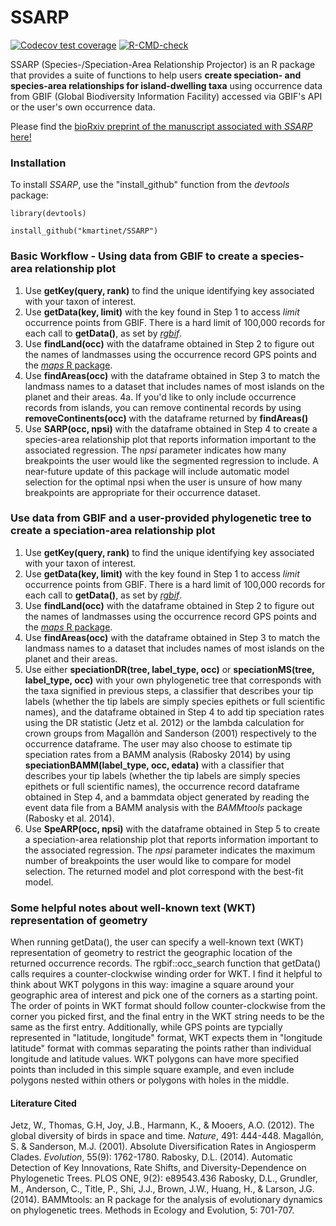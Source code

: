 # SSARP
  <!-- badges: start -->
  [![Codecov test coverage](https://codecov.io/gh/kmartinet/SSARP/branch/main/graph/badge.svg)](https://codecov.io/gh/kmartinet/SSARP?branch=main)
  [![R-CMD-check](https://github.com/kmartinet/SSARP/actions/workflows/R-CMD-check.yaml/badge.svg)](https://github.com/kmartinet/SSARP/actions/workflows/R-CMD-check.yaml)
  <!-- badges: end -->

SSARP (Species-/Speciation-Area Relationship Projector) is an R package that provides a suite of functions to help users **create speciation- and species-area relationships for island-dwelling taxa** using occurrence data from GBIF (Global Biodiversity Information Facility) accessed via GBIF's API or the user's own occurrence data.

Please find the [bioRxiv preprint of the manuscript associated with *SSARP* here!](https://www.biorxiv.org/content/10.1101/2024.12.31.630948v1)

### Installation

To install *SSARP*, use the "install_github" function from the *devtools* package:
```
library(devtools)

install_github("kmartinet/SSARP")
```

### Basic Workflow - Using data from GBIF to create a species-area relationship plot

1. Use **getKey(query, rank)** to find the unique identifying key associated with your taxon of interest.  
2. Use **getData(key, limit)** with the key found in Step 1 to access *limit* occurrence points from GBIF. There is a hard limit of 100,000 records for each call to **getData()**, as set by [*rgbif*](https://www.gbif.org/tool/81747/rgbif).  
3. Use **findLand(occ)** with the dataframe obtained in Step 2 to figure out the names of landmasses using the occurrence record GPS points and the [*maps* R package](https://cran.r-project.org/web/packages/maps/index.html).  
4. Use **findAreas(occ)** with the dataframe obtained in Step 3 to match the landmass names to a dataset that includes names of most islands on the planet and their areas.
4a. If you'd like to only include occurrence records from islands, you can remove continental records by using **removeContinents(occ)** with the dataframe returned by **findAreas()**
5. Use **SARP(occ, npsi)** with the dataframe obtained in Step 4 to create a species-area relationship plot that reports information important to the associated regression. The *npsi* parameter indicates how many breakpoints the user would like the segmented regression to include. A near-future update of this package will include automatic model selection for the optimal npsi when the user is unsure of how many breakpoints are appropriate for their occurrence dataset.

### Use data from GBIF and a user-provided phylogenetic tree to create a speciation-area relationship plot

1. Use **getKey(query, rank)** to find the unique identifying key associated with your taxon of interest.
2. Use **getData(key, limit)** with the key found in Step 1 to access *limit* occurrence points from GBIF. There is a hard limit of 100,000 records for each call to **getData()**, as set by [*rgbif*](https://www.gbif.org/tool/81747/rgbif).
3. Use **findLand(occ)** with the dataframe obtained in Step 2 to figure out the names of landmasses using the occurrence record GPS points and the [*maps* R package](https://cran.r-project.org/web/packages/maps/index.html).
4. Use **findAreas(occ)** with the dataframe obtained in Step 3 to match the landmass names to a dataset that includes names of most islands on the planet and their areas.
5. Use either **speciationDR(tree, label_type, occ)** or **speciationMS(tree, label_type, occ)** with your own phylogenetic tree that corresponds with the taxa signified in previous steps, a classifier that describes your tip labels (whether the tip labels are simply species epithets or full scientific names), and the dataframe obtained in Step 4 to add tip speciation rates using the DR statistic (Jetz et al. 2012) or the lambda calculation for crown groups from Magallόn and Sanderson (2001) respectively to the occurrence dataframe. The user may also choose to estimate tip speciation rates from a BAMM analysis (Rabosky 2014) by using **speciationBAMM(label_type, occ, edata)** with a classifier that describes your tip labels (whether the tip labels are simply species epithets or full scientific names), the occurrence record dataframe obtained in Step 4, and a bammdata object generated by reading the event data file from a BAMM analysis with the *BAMMtools* package (Rabosky et al. 2014).
6. Use **SpeARP(occ, npsi)** with the dataframe obtained in Step 5 to create a speciation-area relationship plot that reports information important to the associated regression. The *npsi* parameter indicates the maximum number of breakpoints the user would like to compare for model selection. The returned model and plot correspond with the best-fit model.

### Some helpful notes about well-known text (WKT) representation of geometry
When running getData(), the user can specify a well-known text (WKT) representation of geometry to restrict the geographic location of the returned occurrence records. The rgbif::occ_search function that getData() calls requires a counter-clockwise winding order for WKT. I find it helpful to think about WKT polygons in this way: imagine a square around your geographic area of interest and pick one of the corners as a starting point. The order of points in WKT format should follow counter-clockwise from the corner you picked first, and the final entry in the WKT string needs to be the same as the first entry. Additionally, while GPS points are typcially represented in "latitude, longitude" format, WKT expects them in "longitude latitude" format with commas separating the points rather than individual longitude and latitude values. WKT polygons can have more specified points than included in this simple square example, and even include polygons nested within others or polygons with holes in the middle. 

#### Literature Cited
Jetz, W., Thomas, G.H, Joy, J.B., Harmann, K., & Mooers, A.O. (2012). The global diversity of birds in space and time. *Nature*, 491: 444-448.
Magallόn, S. & Sanderson, M.J. (2001). Absolute Diversification Rates in Angiosperm Clades. *Evolution*, 55(9): 1762-1780.
Rabosky, D.L. (2014). Automatic Detection of Key Innovations, Rate Shifts, and Diversity-Dependence on Phylogenetic Trees. PLOS ONE, 9(2): e89543.436
Rabosky, D.L., Grundler, M., Anderson, C., Title, P., Shi, J.J., Brown, J.W., Huang, H., & Larson, J.G. (2014). BAMMtools: an R package for the analysis of evolutionary dynamics on phylogenetic trees. Methods in Ecology and Evolution, 5: 701-707.
